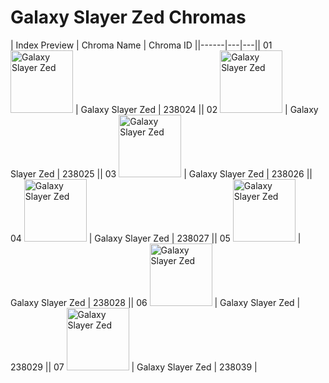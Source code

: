 # Galaxy Slayer Zed Chromas

| Index  Preview | Chroma Name | Chroma ID ||------|---|---|| 01  <img src='https://raw.communitydragon.org/latest/plugins/rcp-be-lol-game-data/global/default/v1/champion-chroma-images/238/238024.png' alt='Galaxy Slayer Zed' width='100'> | Galaxy Slayer Zed | 238024 || 02  <img src='https://raw.communitydragon.org/latest/plugins/rcp-be-lol-game-data/global/default/v1/champion-chroma-images/238/238025.png' alt='Galaxy Slayer Zed' width='100'> | Galaxy Slayer Zed | 238025 || 03  <img src='https://raw.communitydragon.org/latest/plugins/rcp-be-lol-game-data/global/default/v1/champion-chroma-images/238/238026.png' alt='Galaxy Slayer Zed' width='100'> | Galaxy Slayer Zed | 238026 || 04  <img src='https://raw.communitydragon.org/latest/plugins/rcp-be-lol-game-data/global/default/v1/champion-chroma-images/238/238027.png' alt='Galaxy Slayer Zed' width='100'> | Galaxy Slayer Zed | 238027 || 05  <img src='https://raw.communitydragon.org/latest/plugins/rcp-be-lol-game-data/global/default/v1/champion-chroma-images/238/238028.png' alt='Galaxy Slayer Zed' width='100'> | Galaxy Slayer Zed | 238028 || 06  <img src='https://raw.communitydragon.org/latest/plugins/rcp-be-lol-game-data/global/default/v1/champion-chroma-images/238/238029.png' alt='Galaxy Slayer Zed' width='100'> | Galaxy Slayer Zed | 238029 || 07  <img src='https://raw.communitydragon.org/latest/plugins/rcp-be-lol-game-data/global/default/v1/champion-chroma-images/238/238039.png' alt='Galaxy Slayer Zed' width='100'> | Galaxy Slayer Zed | 238039 |